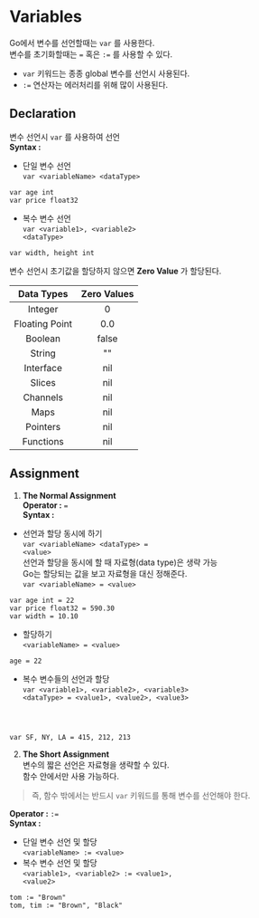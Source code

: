 # Variables
Go에서 변수를 선언할때는 <code>var</code> 를 사용한다.  
변수를 초기화할때는 <code>=</code> 혹은 <code>:=</code> 를 사용할 수 있다.

* <code>var</code> 키워드는 종종 global 변수를 선언시 사용된다.
* <code>:=</code> 연산자는 에러처리를 위해 많이 사용된다.

## Declaration
변수 선언시 <code>var</code> 를 사용하여 선언  
**Syntax :**  
  * 단일 변수 선언    
  <code>var \<variableName> \<dataType></code>
  ```
  var age int
  var price float32
  ```
  * 복수 변수 선언  
  <code>var \<variable1>, \<variable2> \<dataType></code>
  ```
  var width, height int
  ```

변수 선언시 초기값을 할당하지 않으면 **Zero Value** 가 할당된다.

| Data Types  | Zero Values |
| :---------: | :---------: |
| Integer     | 0           |
| Floating Point| 0.0       |
| Boolean     | false       |
| String      | ""          |
| Interface   | nil         |
| Slices      | nil         |
| Channels    | nil         |
| Maps        | nil         |
| Pointers    | nil         |
| Functions   | nil         |

## Assignment
1. **The Normal Assignment**  
  **Operator :** <code>=</code>  
  **Syntax :** 
  * 선언과 할당 동시에 하기  
  <code>var \<variableName> \<dataType> = \<value></code>  
  선언과 할당을 동시에 할 때 자료형(data type)은 생략 가능  
  Go는 할당되는 값을 보고 자료형을 대신 정해준다.  
  <code>var \<variableName> = \<value></code>  
  ```
  var age int = 22
  var price float32 = 590.30
  var width = 10.10
  ```
  * 할당하기  
  <code>\<variableName> = \<value></code>
  ```
  age = 22
  ```
  * 복수 변수들의 선언과 할당    
  <code>var \<variable1>, \<variable2>, \<variable3> \<dataType> = \<value1>, \<value2>, \<value3>
</code> 
   
  ```
  var SF, NY, LA = 415, 212, 213
  ```

2. **The Short Assignment**  
  변수의 짧은 선언은 자료형을 생략할 수 있다.   
  함수 안에서만 사용 가능하다.  
  > 즉, 함수 밖에서는 반드시 <code>var</code> 키워드를 통해 변수를 선언해야 한다.  

  **Operator :** <code>:=</code>  
  **Syntax :** 
  * 단일 변수 선언 및 할당  
  <code>\<variableName> := \<value></code>
  * 복수 변수 선언 및 할당  
  <code>\<variable1>, \<variable2> := \<value1>, \<value2></code>
  ```
  tom := "Brown"
  tom, tim := "Brown", "Black"
  ```
